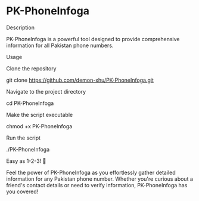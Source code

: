 # PK-PhoneInfoga

Description

PK-PhoneInfoga is a powerful tool designed to provide comprehensive information for all Pakistan phone numbers.

Usage

Clone the repository

git clone https://github.com/demon-xhu/PK-PhoneInfoga.git

Navigate to the project directory 

cd PK-PhoneInfoga

Make the script executable

chmod +x PK-PhoneInfoga

Run the script

./PK-PhoneInfoga


Easy as 1-2-3! 🚀

Feel the power of PK-PhoneInfoga as you effortlessly gather detailed information for any Pakistan phone number. Whether you're curious about a friend's contact details or need to verify information, PK-PhoneInfoga has you covered!
